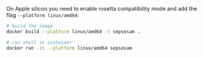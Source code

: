 On Apple silicon you need to enable rosetta compatibility mode and add the flag `--platform linux/amd64`:
```sh
# build the image
docker build --platform linux/amd64 -t sepsesam .

# run shell in container
docker run -it --platform linux/amd64 sepsesam   
```
